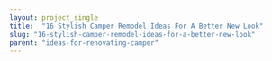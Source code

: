 ```yaml
---
layout: project_single
title:  "16 Stylish Camper Remodel Ideas For A Better New Look"
slug: "16-stylish-camper-remodel-ideas-for-a-better-new-look"
parent: "ideas-for-renovating-camper"
---
```

 